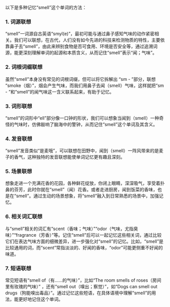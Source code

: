 以下是多种记忆“smell”这个单词的方法：
### 1. 词源联想
“smell”一词源自古英语“smyl(e)”，最初可能与通过鼻子感知气味的动作紧密相关。我们可以联想，在古代，人们没有如今先进的科技来检测物质的特性，主要依靠鼻子去“smell”，由此来辨别食物是否可食用、环境是否安全等，通过追溯词源，能更深刻理解单词的起源和本质含义，从而记住“smell”表示“闻；气味”。

### 2. 词根词缀联想
虽然“smell”本身没有常见的词根词缀，但可以将它拆解出 “sm - ”部分，联想 “smoke（烟）”，烟会产生气味，而我们用鼻子去闻（smell）气味，这样就把“sm - ”和“smell”的闻气味这一含义联系起来，有助于记忆。

### 3. 词形联想
“smell”的词形中“ell”部分像一口钟的形状，我们可以想象当闻到（smell）一种奇怪的气味时，仿佛敲响了脑海中的警钟，从而记住“smell”这个单词及其含义。

### 4. 发音联想
“smell”发音类似“是麦哦”，可以联想在田野中，闻到（smell）一阵风带来的是麦子的香气，这种独特的发音联想能使单词记忆更有趣且深刻。

### 5. 场景联想
想象走进一个充满花香的花园，各种鲜花绽放，你闭上眼睛，深深吸气，享受着扑鼻的芬芳，此时你就在“smell”（闻）花香。或者走进厨房，闻到饭菜的香味，也是在“smell”。通过生动的场景想象，将“smell”融入到日常熟悉的场景中，加强记忆。

### 6. 相关词汇联想
与“smell”相关的词汇有“scent（香味；气味）”“odor（气味，尤指臭味）”“fragrance（芳香）”等。记住“smell”后可以一起记忆这些相关词，通过比较它们在表达气味方面的细微差异，进一步强化对“smell”的记忆。比如，“smell”是比较通用的词，而“scent”常指淡淡的、好闻的香味，“odor”可能更侧重不好闻的味道。

### 7. 短语联想
常见短语有“smell of（有……的气味）”，比如“The room smells of roses（房间里有玫瑰的气味）” ，还有“smell out（嗅出；察觉）”，如“Dogs can smell out drugs（狗能嗅出毒品）”。通过记忆这些短语，在具体语境中理解“smell”的用法，能更好地记住这个单词。 